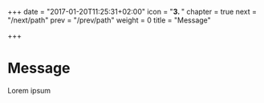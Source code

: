 +++
date = "2017-01-20T11:25:31+02:00"
icon = "<b>3. </b>"
chapter = true
next = "/next/path"
prev = "/prev/path"
weight = 0
title = "Message"

+++

# Message

Lorem ipsum
